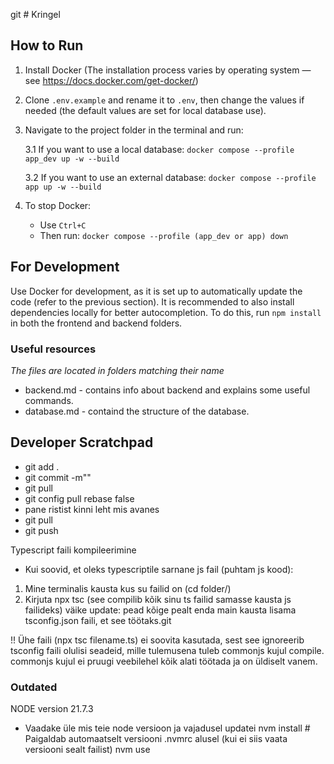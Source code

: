 git # Kringel

## How to Run

1. Install Docker (The installation process varies by operating system — see https://docs.docker.com/get-docker/)

2. Clone `.env.example` and rename it to `.env`, then change the values if needed (the default values are set for local database use).

3. Navigate to the project folder in the terminal and run:

    3.1 If you want to use a local database: `docker compose --profile app_dev up -w --build`
   
    3.2 If you want to use an external database: `docker compose --profile app up -w --build`

5. To stop Docker:

    - Use `Ctrl+C`
    - Then run: `docker compose --profile (app_dev or app) down`

## For Development

Use Docker for development, as it is set up to automatically update the code (refer to the previous section).
It is recommended to also install dependencies locally for better autocompletion.
To do this, run `npm install` in both the frontend and backend folders.

### Useful resources

*The files are located in folders matching their name*

- backend.md - contains info about backend and explains some useful commands.
- database.md - containd the structure of the database.

## Developer Scratchpad

- git add .
- git commit -m""
- git pull
- git config pull rebase false 
- pane ristist kinni leht mis avanes
- git pull
- git push 

Typescript faili kompileerimine
- Kui soovid, et oleks typescriptile sarnane js fail (puhtam js kood):
 1. Mine  terminalis kausta kus su failid on (cd folder/)
 2. Kirjuta npx tsc (see compilib kõik sinu ts failid samasse kausta js failideks)
 väike update: pead kõige pealt enda main kausta lisama tsconfig.json faili, et see töötaks.git 

 !! Ühe faili (npx tsc filename.ts) ei soovita kasutada, sest see ignoreerib tsconfig faili olulisi seadeid,
 mille tulemusena tuleb commonjs kujul compile.
 commonjs kujul ei pruugi veebilehel kõik alati töötada ja on üldiselt vanem.


### Outdated

NODE version 21.7.3

- Vaadake üle mis teie node versioon ja vajadusel updatei
nvm install     # Paigaldab automaatselt versiooni .nvmrc alusel (kui ei siis vaata versiooni sealt failist)
nvm use
